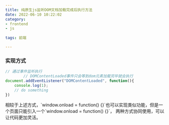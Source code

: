 ```yaml
---
title: 纯原生js监听DOM文档加载完成后执行方法
date: 2022-06-10 10:22:02
category:
- frontend
- js
  
tags: 前端

---
```


### 实现方式
```js
// 通过事件监听执行
		// DOMContentLoaded事件只会等到dom元素加载完毕就会执行
document.addEventListener("DOMContentLoaded", function(){
    console.log(1);
    // do something
})
```

<p>相较于上述方式，`window.onload = function() {}`也可以实现类似功能，但是一个页面只能引入一个`window.onload = function() {}`，
两种方式协同使用，可以让代码更加灵活。</p>